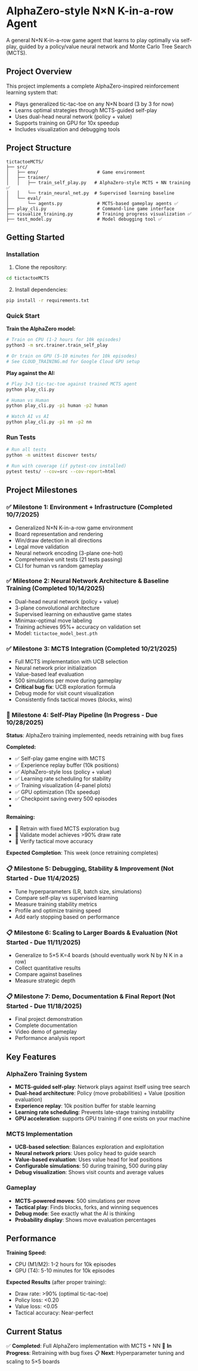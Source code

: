 # AlphaZero-style N×N K-in-a-row Agent

A general N×N K-in-a-row game agent that learns to play optimally via self-play, guided by a policy/value neural network and Monte Carlo Tree Search (MCTS).

## Project Overview

This project implements a complete AlphaZero-inspired reinforcement learning system that:
- Plays generalized tic-tac-toe on any N×N board (3 by 3 for now)
- Learns optimal strategies through MCTS-guided self-play
- Uses dual-head neural network (policy + value)
- Supports training on GPU for 10x speedup
- Includes visualization and debugging tools

## Project Structure

```
tictactoeMCTS/
├── src/
│   ├── env/                      # Game environment
│   ├── trainer/
│   │   ├── train_self_play.py   # AlphaZero-style MCTS + NN training ✅
│   │   └── train_neural_net.py  # Supervised learning baseline
│   └── eval/
│       └── agents.py             # MCTS-based gameplay agents ✅
├── play_cli.py                   # Command-line game interface
├── visualize_training.py         # Training progress visualization ✅
├── test_model.py                 # Model debugging tool ✅
```

## Getting Started

### Installation

1. Clone the repository:
```bash
cd tictactoeMCTS
```

2. Install dependencies:
```bash
pip install -r requirements.txt
```

### Quick Start

**Train the AlphaZero model:**
```bash
# Train on CPU (1-2 hours for 10k episodes)
python3 -m src.trainer.train_self_play

# Or train on GPU (5-10 minutes for 10k episodes)
# See CLOUD_TRAINING.md for Google Cloud GPU setup
```

**Play against the AI:**
```bash
# Play 3×3 tic-tac-toe against trained MCTS agent
python play_cli.py

# Human vs Human
python play_cli.py -p1 human -p2 human

# Watch AI vs AI
python play_cli.py -p1 nn -p2 nn
```

### Run Tests

```bash
# Run all tests
python -m unittest discover tests/

# Run with coverage (if pytest-cov installed)
pytest tests/ --cov=src --cov-report=html
```

## Project Milestones

### ✅ Milestone 1: Environment + Infrastructure (Completed 10/7/2025)
- Generalized N×N K-in-a-row game environment
- Board representation and rendering
- Win/draw detection in all directions
- Legal move validation
- Neural network encoding (3-plane one-hot)
- Comprehensive unit tests (21 tests passing)
- CLI for human vs random gameplay

### ✅ Milestone 2: Neural Network Architecture & Baseline Training (Completed 10/14/2025)
- Dual-head neural network (policy + value)
- 3-plane convolutional architecture
- Supervised learning on exhaustive game states
- Minimax-optimal move labeling
- Training achieves 95%+ accuracy on validation set
- Model: `tictactoe_model_best.pth`

### ✅ Milestone 3: MCTS Integration (Completed 10/21/2025)
- Full MCTS implementation with UCB selection
- Neural network prior initialization
- Value-based leaf evaluation
- 500 simulations per move during gameplay
- **Critical bug fix**: UCB exploration formula
- Debug mode for visit count visualization
- Consistently finds tactical moves (blocks, wins)

### 🔄 Milestone 4: Self-Play Pipeline (In Progress - Due 10/28/2025)
**Status**: AlphaZero training implemented, needs retraining with bug fixes

**Completed:**
- ✅ Self-play game engine with MCTS
- ✅ Experience replay buffer (10k positions)
- ✅ AlphaZero-style loss (policy + value)
- ✅ Learning rate scheduling for stability
- ✅ Training visualization (4-panel plots)
- ✅ GPU optimization (10x speedup)
- ✅ Checkpoint saving every 500 episodes
- 
**Remaining:**
- 🔄 Retrain with fixed MCTS exploration bug
- 🔄 Validate model achieves >90% draw rate
- 🔄 Verify tactical move accuracy

**Expected Completion**: This week (once retraining completes)

### 📋 Milestone 5: Debugging, Stability & Improvement (Not Started - Due 11/4/2025)
- Tune hyperparameters (LR, batch size, simulations)
- Compare self-play vs supervised learning
- Measure training stability metrics
- Profile and optimize training speed
- Add early stopping based on performance

### 📋 Milestone 6: Scaling to Larger Boards & Evaluation (Not Started - Due 11/11/2025)
- Generalize to 5×5 K=4 boards (should eventually work N by N K in a row)
- Collect quantitative results
- Compare against baselines
- Measure strategic depth

### 📋 Milestone 7: Demo, Documentation & Final Report (Not Started - Due 11/18/2025)
- Final project demonstration
- Complete documentation
- Video demo of gameplay
- Performance analysis report

## Key Features

### AlphaZero Training System
- **MCTS-guided self-play**: Network plays against itself using tree search
- **Dual-head architecture**: Policy (move probabilities) + Value (position evaluation)
- **Experience replay**: 10k position buffer for stable learning
- **Learning rate scheduling**: Prevents late-stage training instability
- **GPU acceleration**: supports GPU training if one exists on your machine

### MCTS Implementation
- **UCB-based selection**: Balances exploration and exploitation
- **Neural network priors**: Uses policy head to guide search
- **Value-based evaluation**: Uses value head for leaf positions
- **Configurable simulations**: 50 during training, 500 during play
- **Debug visualization**: Shows visit counts and average values

### Gameplay
- **MCTS-powered moves**: 500 simulations per move
- **Tactical play**: Finds blocks, forks, and winning sequences
- **Debug mode**: See exactly what the AI is thinking
- **Probability display**: Shows move evaluation percentages

## Performance

**Training Speed:**
- CPU (M1/M2): 1-2 hours for 10k episodes
- GPU (T4): 5-10 minutes for 10k episodes

**Expected Results** (after proper training):
- Draw rate: >90% (optimal tic-tac-toe)
- Policy loss: <0.20
- Value loss: <0.05
- Tactical accuracy: Near-perfect

## Current Status

✅ **Completed**: Full AlphaZero implementation with MCTS + NN
🔄 **In Progress**: Retraining with bug fixes
📋 **Next**: Hyperparameter tuning and scaling to 5×5 boards

